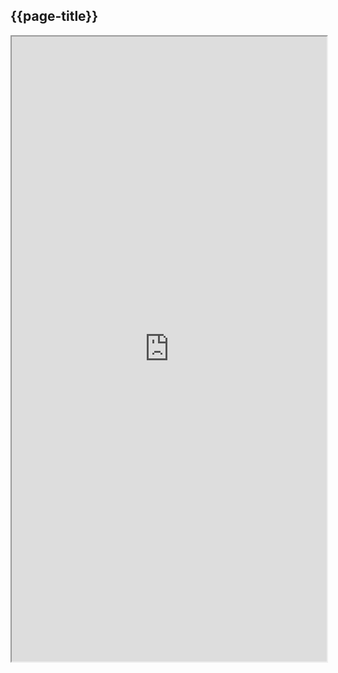 ## {{page-title}}

<iframe style="width:100%; height:1000px;overflow:auto;" src="https://docs.google.com/spreadsheets/d/e/2PACX-1vSvURp6trLNgQSCYIleDBt5DSry0DBCCGHg2ZzjLH9D-8JdFePZGL2vwZhqoBUErw/pubhtml?gid=1237054119&amp;single=true&amp;widget=true&amp;headers=false"></iframe>